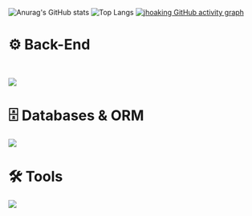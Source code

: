 ![Anurag's GitHub stats](https://github-readme-stats.vercel.app/api?username=jhoaking&show_icons=true&theme=radical)
![Top Langs](https://github-readme-stats.vercel.app/api/top-langs/?username=jhoaking&hide_progress=false&layout=compact&theme=radical)
[![jhoaking GitHub activity graph](https://github-readme-activity-graph.vercel.app/graph?username=jhoaking&bg_color=0d1117&color=c9d1d9&line=58a6ff&point=f0883e&area=true&hide_border=true&from=2025-03-13to=2025-07-28)](https://github.com/jhoaking/github-readme-activity-graph)

<h1>⚙️ Back-End</h1>
<br>
<p>
  <img src="https://skillicons.dev/icons?i=,nodejs,express,nestjs,jest,java" />
<h1 >🗄️ Databases & ORM</h1>
<p>
    <img src="https://skillicons.dev/icons?i=,postgres,mysql,sqlite,prisma,typeORM" />
</p>

<h1>🛠️ Tools</h1>
<p>
     <img src="https://skillicons.dev/icons?i=,git,github,visualstudio,npm,wordpress,slack" />

</p>
<br>
